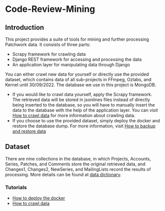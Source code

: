 # Code-Review-Mining

## Introduction

This project provides a suite of tools for mining and further processing Patchwork data. It consists of three parts:
- Scrapy framework for crawling data
- Django REST framework for accessing and processing the data
- An application layer for manipulating data through Django

You can either crawl new data for yourself or directly use the provided dataset, which contains data of all sub-projects in FFmpeg, Ozlabs, and Kernel until 30/09/2022. The database we use in this project is MongoDB.
- If you would like to crawl data yourself, apply the Scrapy framework. The retrieved data will be stored in jsonlines files instead of directly being inserted to the database, so you will have to manually insert the data to the database with the help of the application layer. You can visit [How to crawl data](https://github.com/MingzhaoLiang/code-review-mining/wiki/How-to-crawl-data) for more information about crawling data.
- If you choose to use the provided dataset, simply deploy the docker and restore the database dump. For more information, visit [How to backup and restore data](https://github.com/MingzhaoLiang/Code-Review-Mining/wiki/How-to-backup-and-restore-data)

## Dataset

There are nine collections in the database, in which Projects, Accounts, Series, Patches, and Comments store the original retrieved data, and Changes1, Changes2, NewSeries, and MailingLists record the results of processing. More details can be found at [data dictionary](https://github.com/MingzhaoLiang/code-review-mining/wiki/Data-dictionary).

### Tutorials

* [How to deploy the docker](https://github.com/MingzhaoLiang/code-review-mining/wiki/How-to-deploy-the-docker)
* [How to crawl data](https://github.com/MingzhaoLiang/code-review-mining/wiki/How-to-crawl-data)
